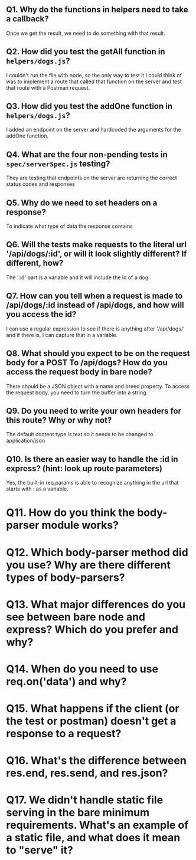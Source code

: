 ## Q1. Why do the functions in helpers need to take a callback?

Once we get the result, we need to do something with that result.

## Q2. How did you test the getAll function in `helpers/dogs.js`?

I couldn't run the file with node, so the only way to test it I could think of was to implement a route that called that function on the server and test that route with a Postman request.

## Q3. How did you test the addOne function in `helpers/dogs.js`?

I added an endpoint on the server and hardcoded the arguments for the addOne function.

## Q4. What are the four non-pending tests in `spec/serverSpec.js` testing?

They are testing that endpoints on the server are returning the correct status codes and responses

## Q5. Why do we need to set headers on a response? 

To indicate what type of data the response contains

## Q6. Will the tests make requests to the literal url '/api/dogs/:id', or will it look slightly different? If different, how?

The ':id' part is a variable and it will include the id of a dog.

## Q7. How can you tell when a request is made to /api/dogs/:id instead of /api/dogs, and how will you access the id? 

I can use a regular expression to see if there is anything after '/api/dogs/' and if there is, I can capture that in a variable.

## Q8. What should you expect to be on the request body for a POST To /api/dogs? How do you access the request body in bare node?

There should be a JSON object with a name and breed property.  To access the request body, you need to turn the buffer into a string.

## Q9. Do you need to write your own headers for this route? Why or why not?

The default content type is text so it needs to be changed to application/json

## Q10. Is there an easier way to handle the :id in express? (hint: look up route parameters)

Yes, the built-in req.params is able to recognize anything in the url that starts with : as a variable.

# Q11. How do you think the body-parser module works? 

<!-- Your answer here! -->

# Q12. Which body-parser method did you use? Why are there different types of body-parsers? 

<!-- Your answer here! -->

# Q13. What major differences do you see between bare node and express? Which do you prefer and why?

<!-- Your answer here! -->

# Q14. When do you need to use req.on('data') and why?

<!-- Your answer here! -->

# Q15. What happens if the client (or the test or postman) doesn't get a response to a request?

<!-- Your answer here! -->

# Q16. What's the difference between res.end, res.send, and res.json?

<!-- Your answer here! -->

# Q17. We didn't handle static file serving in the bare minimum requirements. What's an example of a static file, and what does it mean to "serve" it?

<!-- Your answer here! -->


